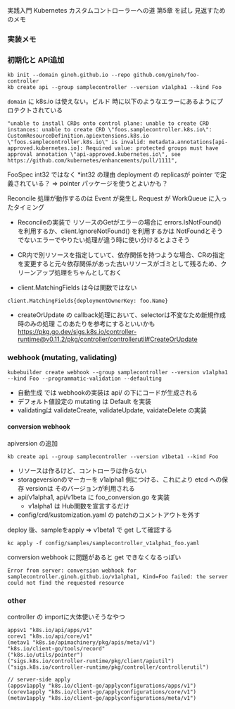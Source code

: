 実践入門 Kubernetes カスタムコントローラーへの道 第5章 を試し
見返すためのメモ

### 実装メモ

### 初期化と API追加
```
kb init --domain ginoh.github.io --repo github.com/ginoh/foo-controller
kb create api --group samplecontroller --version v1alpha1 --kind Foo
```

`domain` に k8s.io は使えない。ビルド 時に以下のようなエラーにあるようにプロテクトされている

```
"unable to install CRDs onto control plane: unable to create CRD instances: unable to create CRD \"foos.samplecontroller.k8s.io\": CustomResourceDefinition.apiextensions.k8s.io \"foos.samplecontroller.k8s.io\" is invalid: metadata.annotations[api-approved.kubernetes.io]: Required value: protected groups must have approval annotation \"api-approved.kubernetes.io\", see https://github.com/kubernetes/enhancements/pull/1111",
```

FooSpec int32 ではなく *int32  の理由
deployment の replicasが pointer で定義されている？
=> pointer パッケージを使うとよいかも？


Reconcile 処理が動作するのは Event が発生し Request が WorkQueue に入ったタイミング

* Reconcileの実装で リソースのGetがエラーの場合に errors.IsNotFound() を利用するか、client.IgnoreNotFound() を利用するかは
NotFoundとそうでないエラーでやりたい処理が違う時に使い分けるとよさそう

* CR内で別リソースを指定していて、依存関係を持つような場合、CRの指定を変更すると元々依存関係があった古いリソースがゴミとして残るため、クリーンアップ処理をちゃんとしておく

* client.MatchingFields は今は関数ではない
```
client.MatchingFields{deploymentOwnerKey: foo.Name}
```

* createOrUpdate の callback処理において、selectorは不変なため新規作成時のみの処理
このあたりを参考にするといいかも
https://pkg.go.dev/sigs.k8s.io/controller-runtime@v0.11.2/pkg/controller/controllerutil#CreateOrUpdate

### webhook (mutating, validating)
```
kubebuilder create webhook --group samplecontroller --version v1alpha1 --kind Foo --programmatic-validation --defaulting
```
* 自動生成 では webhookの実装は api/<version> の下にコードが生成される
* デフォルト値設定の mutating は Default を実装
* validatingは validateCreate, validateUpdate, vaidateDelete の実装


#### conversion webhook

apiversion  の追加
```
kb create api --group samplecontroller --version v1beta1 --kind Foo
```
* リソースは作るけど、コントローラは作らない
* storageversionのマーカーを v1alpha1 側につける、これにより etcd への保存 versionは そのバージョンが利用される
* api/v1alpha1, api/v1beta に foo_conversion.go を実装
  * v1alpha1 は Hub関数を宣言するだけ
* config/crd/kustomization.yaml の patchのコメントアウトを外す

deploy 後、sampleをapply => v1beta1 で get して確認する
```
kc apply -f config/samples/samplecontroller_v1alpha1_foo.yaml
```

conversion webhook に問題があると get できなくなるっぽい
```
Error from server: conversion webhook for samplecontroller.ginoh.github.io/v1alpha1, Kind=Foo failed: the server could not find the requested resource
```

### other

controller の importに大体使いそうなやつ

```
appsv1 "k8s.io/api/apps/v1"
corev1 "k8s.io/api/core/v1"
(metav1 "k8s.io/apimachinery/pkg/apis/meta/v1")
"k8s.io/client-go/tools/record"
("k8s.io/utils/pointer")
("sigs.k8s.io/controller-runtime/pkg/client/apiutil")
("sigs.k8s.io/controller-runtime/pkg/controller/controllerutil")

// server-side apply
(appsv1apply "k8s.io/client-go/applyconfigurations/apps/v1")
(corev1apply "k8s.io/client-go/applyconfigurations/core/v1")
(metav1apply "k8s.io/client-go/applyconfigurations/meta/v1")
```
